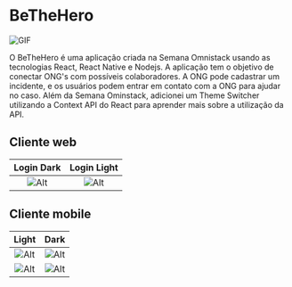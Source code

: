 # BeTheHero

![GIF](https://drive.google.com/uc?export=view&id=1PmqGFwY7riZKGWPVk_FKp1-J-knTcNR2)

O BeTheHero é uma aplicação criada na Semana Omnistack usando as tecnologias React, React Native e Nodejs. A aplicação tem o objetivo de conectar ONG's com possíveis colaboradores. A ONG pode cadastrar um incidente, e os usuários podem entrar em contato com a ONG para ajudar no caso. Além da Semana Ominstack, adicionei um Theme Switcher utilizando a Context API do React para aprender mais sobre a utilização da API. 

## Cliente web

Login Dark           |  Login Light
:-------------------------:|:-------------------------:
![Alt](https://drive.google.com/uc?export=view&id=16l4ZnbyNpaxtrOs2f_Ma33OoiRfVCN_B)  |  ![Alt](https://drive.google.com/uc?export=view&id=1DyKfxkKniKONSTXJb4Zi05GBR5bUty_4)

## Cliente mobile

Light           |  Dark
:-------------------------:|:-------------------------:
|![Alt](https://drive.google.com/uc?export=view&id=1Ng2qNVh8urEczNZsgXgLAnM1DUsF7DNZ)  |  ![Alt](https://drive.google.com/uc?export=view&id=1c2EXmi1xa9VAn8gsgcrtfYicyEn_y-cT)|
|![Alt](https://drive.google.com/uc?export=view&id=1XjZghxAOUuvBWqQDXCEu9yJykZ2UXUJ9)  |  ![Alt](https://drive.google.com/uc?export=view&id=1W9RbAJDQOc_51g9oCPlHSUr9cNHTjWp0)|
